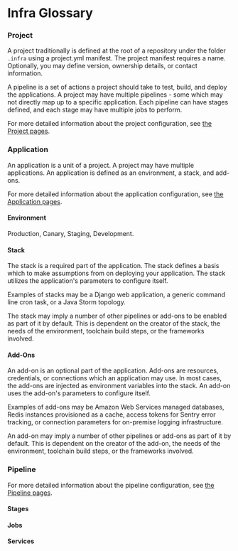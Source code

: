 # Infra Glossary

### Project

A project traditionally is defined at the root of a repository under the folder
`.infra` using a project.yml manifest. The project manifest requires a name.
Optionally, you may define version, ownership details, or contact information.

A pipeline is a set of actions a project should take to test, build, and deploy the
applications. A project may have multiple pipelines - some which may not directly map
up to a specific application.  Each pipeline can have stages defined, and each stage may
have multiple jobs to perform.

For more detailed information about the project configuration, see
[the Project pages](./reference/project.md).

### Application

An application is a unit of a project. A project may have multiple applications. An
application is defined as an environment, a stack, and add-ons.

For more detailed information about the application configuration, see
[the Application pages](./reference/application.md).

#### Environment

Production, Canary, Staging, Development. 

#### Stack

The stack is a required part of the application.  The stack defines a basis which to make
assumptions from on deploying your application.  The stack utilizes the application's
parameters to configure itself.

Examples of stacks may be a Django web application, a generic command line cron task, or
a Java Storm topology.

The stack may imply a number of other pipelines or add-ons to be enabled as part of it by
default.  This is dependent on the creator of the stack, the needs of the environment,
toolchain build steps, or the frameworks involved.

#### Add-Ons

An add-on is an optional part of the application.  Add-ons are resources, credentials, or
connections which an application may use.  In most cases, the add-ons are injected as
environment variables into the stack.  An add-on uses the add-on's parameters to configure
itself.

Examples of add-ons may be Amazon Web Services managed databases, Redis instances provisioned
as a cache, access tokens for Sentry error tracking, or connection parameters for on-premise
logging infrastructure.

An add-on may imply a number of other pipelines or add-ons as part of it by default.  This is
dependent on the creator of the add-on, the needs of the environment,
toolchain build steps, or the frameworks involved.

### Pipeline

For more detailed information about the pipeline configuration, see 
[the Pipeline pages](./reference/pipelineq.md).

#### Stages

#### Jobs

#### Services
